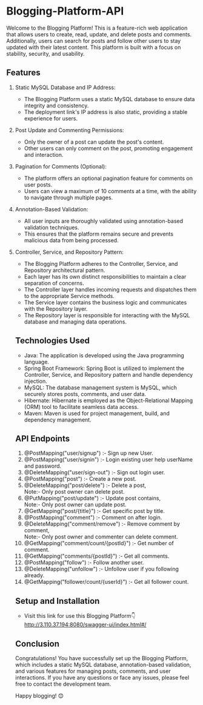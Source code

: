 # Blogging-Platform-API
Welcome to the Blogging Platform! This is a feature-rich web application that allows users to create, read, update, and delete posts and comments. Additionally, users can search for posts and follow other users to stay updated with their latest content. This platform is built with a focus on stability, security, and usability.

## Features
1. Static MySQL Database and IP Address:

    * The Blogging Platform uses a static MySQL database to ensure data integrity and consistency.
    * The deployment link's IP address is also static, providing a stable experience for users.
2. Post Update and Commenting Permissions:

    * Only the owner of a post can update the post's content.
    * Other users can only comment on the post, promoting engagement and interaction.
3. Pagination for Comments (Optional):

    *  The platform offers an optional pagination feature for comments on user posts.
    * Users can view a maximum of 10 comments at a time, with the ability to navigate through multiple pages.
4. Annotation-Based Validation:

    * All user inputs are thoroughly validated using annotation-based validation techniques.
    * This ensures that the platform remains secure and prevents malicious data from being processed.
5. Controller, Service, and Repository Pattern:

    * The Blogging Platform adheres to the Controller, Service, and Repository architectural pattern.
    * Each layer has its own distinct responsibilities to maintain a clear separation of concerns.
    * The Controller layer handles incoming requests and dispatches them to the appropriate Service methods.
    * The Service layer contains the business logic and communicates with the Repository layer.
    * The Repository layer is responsible for interacting with the MySQL database and managing data operations.

    ## Technologies Used
    * Java: The application is developed using the Java programming language.
    * Spring Boot Framework: Spring Boot is utilized to implement the Controller, Service, and Repository pattern and handle dependency injection.
    * MySQL: The database management system is MySQL, which securely stores posts, comments, and user data.
    * Hibernate: Hibernate is employed as the Object-Relational Mapping (ORM) tool to facilitate seamless data access.
    * Maven: Maven is used for project management, build, and dependency management.

    ## API Endpoints
    1. @PostMapping("user/signup") :- Sign up new User.
    3. @PostMapping("user/signin") :- Login existing user help userName and password.
    4. @DeleteMapping("user/sign-out") :- Sign out login user.
    5. @PostMapping("post") :- Create a new post.
    6. @DeleteMapping("post/delete") :- Delete a post, \
             Note:- Only post owner can delete post.
    7. @PutMapping("post/update") :- Update post contains,\
             Note:- Only post owner can update post.
    8. @GetMapping("post/{title}") :- Get specific post by title.
    9. @PostMapping("comment") :- Comment on after login.
    10. @DeleteMapping("comment/remove") :- Remove comment by comment,\
             Note:- Only post owner and commenter can delete comment.
    11. @GetMapping("comment/count/{postId}") :- Get number of comment.
    12. @GetMapping("comments/{postId}") :- Get all comments.
    13. @PostMapping("follow") :- Follow another user.
    14. @DeleteMapping("unfollow") :- Unfollow user if you following already.
    15. @GetMapping("follower/count/{userId}") :- Get all follower count.

    ## Setup and Installation
    * Visit this link for use this Blogging Platform👇
       http://3.110.37.194:8080/swagger-ui/index.html#/
    

    ## Conclusion
    Congratulations! You have successfully set up the Blogging Platform, which includes a static MySQL database, annotation-based validation, and various features for managing posts, comments, and user interactions. If you have any questions or face any issues, please feel free to contact the development team.

    Happy blogging! 😊
